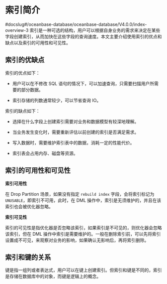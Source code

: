 索引简介 
=========================
#docslug#/oceanbase-database/oceanbase-database/V4.0.0/index-overview-3
索引是一种可选的结构，用户可以根据自身业务的需求来决定在某些字段创建索引，从而加快在这些字段的查询速度。本文主要介绍使用索引的优点和缺点以及索引的可用性和可见性。

索引的优缺点 
------------------------

索引的优点如下：

* 用户可以在不修改 SQL 语句的情况下，可以加速查询，只需要扫描用户所需要的部分数据。

  

* 索引存储的列数通常较少，可以节省查询 IO。

  




索引的缺点如下：

* 选择在什么字段上创建索引需要对业务和数据模型有较深地理解。

  

* 当业务发生变化时，需要重新评估以前创建的索引是否满足需求。

  

* 写入数据时，需要维护索引表中的数据，消耗一定的性能代价。

  

* 索引表会占用内存、磁盘等资源。

  




索引的可用性和可见性 
----------------------------

**索引可用性** 

在 Drop Partition 场景，如果没有指定 `rebuild index` 字段，会将索引标记为 `UNUSABLE`，即索引不可用，此时，在 DML 操作中，索引是无须维护的，并且在该索引也会被优化器忽略。

**索引可见性** 

索引的可见性是指优化器是否忽略该索引，如果索引是不可见的，则优化器会忽略该索引，但在 DML 操作中索引是需要维护的。一般在删除索引前，可以先将索引设置成不可见，来观察对业务的影响，如果确认无影响后，再将索引删除。

**索引和键的关系** 
-----------------------------

键是指一组列或者表达式，用户可以在键上创建索引。但索引和键是不同的，索引是存储在数据库中的对象，而键是逻辑上的概念。
